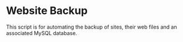# Website Backup #

This script is for automating the backup of sites, their web files and an associated MySQL database.

